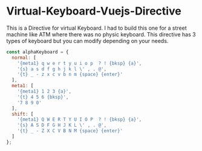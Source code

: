 # Virtual-Keyboard-Vuejs-Directive

This is a Directive for virtual Keyboard.
I had to build this one for a street machine like ATM where there was no physic keyboard.
This directive has 3 types of keyboard but you can modify depending on your needs.

``` javascript
const alphaKeyboard = {
  normal: [
    '{meta1} q w e r t y u i o p  ? ! {bksp} {a}',
    '{s} a s d f g h j k l \' , . @',
    '{t} _ - z x c v b n m {space} {enter}'
  ],
  meta1: [
    '{meta1} 1 2 3 {a}',
    '{t} 4 5 6 {bksp}',
    '7 8 9 0'
  ],
  shift: [
    '{meta1} Q W E R T Y U I O P  ? ! {bksp} {a}',
    '{s} A S D F G H J K L \' , . @',
    '{t} _ - Z X C V B N M {space} {enter}'
  ]
};
